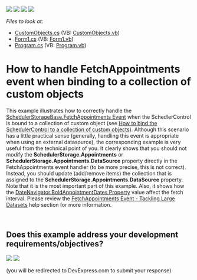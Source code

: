 <!-- default badges list -->
![](https://img.shields.io/endpoint?url=https://codecentral.devexpress.com/api/v1/VersionRange/128635060/14.2.3%2B)
[![](https://img.shields.io/badge/Open_in_DevExpress_Support_Center-FF7200?style=flat-square&logo=DevExpress&logoColor=white)](https://supportcenter.devexpress.com/ticket/details/E3370)
[![](https://img.shields.io/badge/📖_How_to_use_DevExpress_Examples-e9f6fc?style=flat-square)](https://docs.devexpress.com/GeneralInformation/403183)
[![](https://img.shields.io/badge/💬_Leave_Feedback-feecdd?style=flat-square)](#does-this-example-address-your-development-requirementsobjectives)
<!-- default badges end -->
<!-- default file list -->
*Files to look at*:

* [CustomObjects.cs](./CS/CustomObjects.cs) (VB: [CustomObjects.vb](./VB/CustomObjects.vb))
* [Form1.cs](./CS/Form1.cs) (VB: [Form1.vb](./VB/Form1.vb))
* [Program.cs](./CS/Program.cs) (VB: [Program.vb](./VB/Program.vb))
<!-- default file list end -->
# How to handle FetchAppointments event when binding to a collection of custom objects


<p>This example illustrates how to correctly handle the <a href="http://documentation.devexpress.com/#CoreLibraries/DevExpressXtraSchedulerSchedulerStorageBase_FetchAppointmentstopic"><u>SchedulerStorageBase.FetchAppointments Event</u></a> when the SchedlerControl is bound to a collection of custom object (see <a href="https://www.devexpress.com/Support/Center/p/E750">How to bind the SchedulerControl to a collection of custom objects</a>). Although this scenario has a little practical sense (generally, handling this event is appropriate when using an external datasource), the corresponding example is very useful from the technical point of you. It clearly shows that you should not modify the <strong>SchedulerStorage.Appointments</strong> or <strong>SchedulerStorage.Appointments.DataSource</strong> property directly in the FetchAppointments event handler (to be more precise, this is not correct). Instead, you should update (add/remove items) the collection that is assigned to the <strong>SchedulerStorage.Appointments.DataSource</strong> property. Note that it is the most important part of this example. Also, it shows how the <a href="http://documentation.devexpress.com/#WindowsForms/DevExpressXtraSchedulerDateNavigator_BoldAppointmentDatestopic"><u>DateNavigator.BoldAppointmentDates Property</u></a> value affect the fetch interval. Please review the <a href="http://documentation.devexpress.com/#WindowsForms/CustomDocument8385"><u>FetchAppointments Event - Tackling Large Datasets</u></a> help section for more information.</p>

<br/>


<!-- feedback -->
## Does this example address your development requirements/objectives?

[<img src="https://www.devexpress.com/support/examples/i/yes-button.svg"/>](https://www.devexpress.com/support/examples/survey.xml?utm_source=github&utm_campaign=winforms-scheduler-handle-fetchappointments-event&~~~was_helpful=yes) [<img src="https://www.devexpress.com/support/examples/i/no-button.svg"/>](https://www.devexpress.com/support/examples/survey.xml?utm_source=github&utm_campaign=winforms-scheduler-handle-fetchappointments-event&~~~was_helpful=no)

(you will be redirected to DevExpress.com to submit your response)
<!-- feedback end -->
